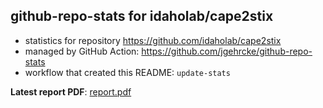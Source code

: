 ## github-repo-stats for idaholab/cape2stix

- statistics for repository https://github.com/idaholab/cape2stix
- managed by GitHub Action: https://github.com/jgehrcke/github-repo-stats
- workflow that created this README: `update-stats`

**Latest report PDF**: [report.pdf](https://github.com/idaholab/repository-statistics/raw/main/idaholab/cape2stix/latest-report/report.pdf)

